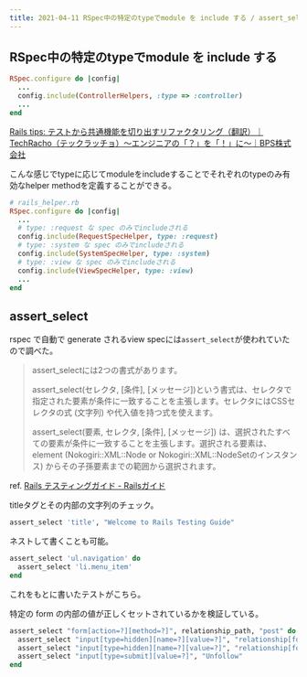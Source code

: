 ```yaml
---
title: 2021-04-11 RSpec中の特定のtypeでmodule を include する / assert_select assertion
---
```


## RSpec中の特定のtypeでmodule を include する

```rb
RSpec.configure do |config|
  ...
  config.include(ControllerHelpers, :type => :controller)
  ...
end
```

[Rails tips: テストから共通機能を切り出すリファクタリング（翻訳）｜TechRacho（テックラッチョ）〜エンジニアの「？」を「！」に〜｜BPS株式会社](https://techracho.bpsinc.jp/hachi8833/2018_04_17/54695)


こんな感じでtypeに応じてmoduleをincludeすることでそれぞれのtypeのみ有効なhelper methodを定義することができる。

```rb
# rails_helper.rb
RSpec.configure do |config|
  ...
  # type: :request な spec のみでincludeされる
  config.include(RequestSpecHelper, type: :request)
  # type: :system な spec のみでincludeされる
  config.include(SystemSpecHelper, type: :system)
  # type: :view な spec のみでincludeされる
  config.include(ViewSpecHelper, type: :view)
  ...
end
```

## assert_select

rspec で自動で generate されるview specには`assert_select`が使われていたので調べた。

> assert_selectには2つの書式があります。
>
> assert_select(セレクタ, [条件], [メッセージ])という書式は、セレクタで指定された要素が条件に一致することを主張します。セレクタにはCSSセレクタの式 (文字列) や代入値を持つ式を使えます。
>
> assert_select(要素, セレクタ, [条件], [メッセージ]) は、選択されたすべての要素が条件に一致することを主張します。選択される要素は、element (Nokogiri::XML::Node or Nokogiri::XML::NodeSetのインスタンス) からその子孫要素までの範囲から選択されます。

ref. [Rails テスティングガイド - Railsガイド](https://railsguides.jp/testing.html)

titleタグとその内部の文字列のチェック。

```rb
assert_select 'title', "Welcome to Rails Testing Guide"
```

ネストして書くことも可能。

```rb
assert_select 'ul.navigation' do
  assert_select 'li.menu_item'
end
```

これをもとに書いたテストがこちら。

特定の form の内部の値が正しくセットされているかを検証している。

```rb
assert_select "form[action=?][method=?]", relationship_path, "post" do
  assert_select "input[type=hidden][name=?][value=?]", "relationship[follower_id]", @login_user.id.to_s
  assert_select "input[type=hidden][name=?][value=?]", "relationship[followed_id]", @user.id.to_s
  assert_select "input[type=submit][value=?]", "Unfollow"
end
```
